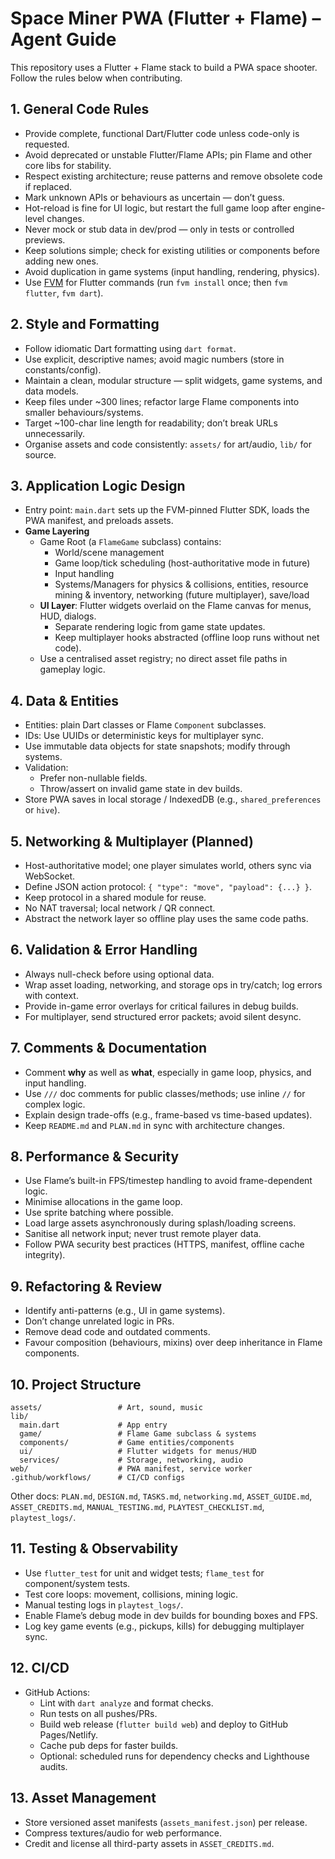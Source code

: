 # Space Miner PWA (Flutter + Flame) – Agent Guide

This repository uses a Flutter + Flame stack to build a PWA space shooter. Follow the rules below when contributing.

## 1. General Code Rules
- Provide complete, functional Dart/Flutter code unless code-only is requested.
- Avoid deprecated or unstable Flutter/Flame APIs; pin Flame and other core libs for stability.
- Respect existing architecture; reuse patterns and remove obsolete code if replaced.
- Mark unknown APIs or behaviours as uncertain — don’t guess.
- Hot-reload is fine for UI logic, but restart the full game loop after engine-level changes.
- Never mock or stub data in dev/prod — only in tests or controlled previews.
- Keep solutions simple; check for existing utilities or components before adding new ones.
- Avoid duplication in game systems (input handling, rendering, physics).
- Use [FVM](https://fvm.app/) for Flutter commands (run `fvm install` once; then `fvm flutter`, `fvm dart`).

## 2. Style and Formatting
- Follow idiomatic Dart formatting using `dart format`.
- Use explicit, descriptive names; avoid magic numbers (store in constants/config).
- Maintain a clean, modular structure — split widgets, game systems, and data models.
- Keep files under ~300 lines; refactor large Flame components into smaller behaviours/systems.
- Target ~100-char line length for readability; don’t break URLs unnecessarily.
- Organise assets and code consistently: `assets/` for art/audio, `lib/` for source.

## 3. Application Logic Design
- Entry point: `main.dart` sets up the FVM-pinned Flutter SDK, loads the PWA manifest, and preloads assets.
- **Game Layering**
  - Game Root (a `FlameGame` subclass) contains:
    - World/scene management
    - Game loop/tick scheduling (host-authoritative mode in future)
    - Input handling
    - Systems/Managers for physics & collisions, entities, resource mining & inventory, networking (future multiplayer), save/load
  - **UI Layer**: Flutter widgets overlaid on the Flame canvas for menus, HUD, dialogs.
    - Separate rendering logic from game state updates.
    - Keep multiplayer hooks abstracted (offline loop runs without net code).
  - Use a centralised asset registry; no direct asset file paths in gameplay logic.

## 4. Data & Entities
- Entities: plain Dart classes or Flame `Component` subclasses.
- IDs: Use UUIDs or deterministic keys for multiplayer sync.
- Use immutable data objects for state snapshots; modify through systems.
- Validation:
  - Prefer non-nullable fields.
  - Throw/assert on invalid game state in dev builds.
- Store PWA saves in local storage / IndexedDB (e.g., `shared_preferences` or `hive`).

## 5. Networking & Multiplayer (Planned)
- Host-authoritative model; one player simulates world, others sync via WebSocket.
- Define JSON action protocol: `{ "type": "move", "payload": {...} }`.
- Keep protocol in a shared module for reuse.
- No NAT traversal; local network / QR connect.
- Abstract the network layer so offline play uses the same code paths.

## 6. Validation & Error Handling
- Always null-check before using optional data.
- Wrap asset loading, networking, and storage ops in try/catch; log errors with context.
- Provide in-game error overlays for critical failures in debug builds.
- For multiplayer, send structured error packets; avoid silent desync.

## 7. Comments & Documentation
- Comment **why** as well as **what**, especially in game loop, physics, and input handling.
- Use `///` doc comments for public classes/methods; use inline `//` for complex logic.
- Explain design trade-offs (e.g., frame-based vs time-based updates).
- Keep `README.md` and `PLAN.md` in sync with architecture changes.

## 8. Performance & Security
- Use Flame’s built-in FPS/timestep handling to avoid frame-dependent logic.
- Minimise allocations in the game loop.
- Use sprite batching where possible.
- Load large assets asynchronously during splash/loading screens.
- Sanitise all network input; never trust remote player data.
- Follow PWA security best practices (HTTPS, manifest, offline cache integrity).

## 9. Refactoring & Review
- Identify anti-patterns (e.g., UI in game systems).
- Don’t change unrelated logic in PRs.
- Remove dead code and outdated comments.
- Favour composition (behaviours, mixins) over deep inheritance in Flame components.

## 10. Project Structure
```
assets/                 # Art, sound, music
lib/
  main.dart             # App entry
  game/                 # Flame Game subclass & systems
  components/           # Game entities/components
  ui/                   # Flutter widgets for menus/HUD
  services/             # Storage, networking, audio
web/                    # PWA manifest, service worker
.github/workflows/      # CI/CD configs
```
Other docs: `PLAN.md`, `DESIGN.md`, `TASKS.md`, `networking.md`, `ASSET_GUIDE.md`,
`ASSET_CREDITS.md`, `MANUAL_TESTING.md`, `PLAYTEST_CHECKLIST.md`, `playtest_logs/`.

## 11. Testing & Observability
- Use `flutter_test` for unit and widget tests; `flame_test` for component/system tests.
- Test core loops: movement, collisions, mining logic.
- Manual testing logs in `playtest_logs/`.
- Enable Flame’s debug mode in dev builds for bounding boxes and FPS.
- Log key game events (e.g., pickups, kills) for debugging multiplayer sync.

## 12. CI/CD
- GitHub Actions:
  - Lint with `dart analyze` and format checks.
  - Run tests on all pushes/PRs.
  - Build web release (`flutter build web`) and deploy to GitHub Pages/Netlify.
  - Cache pub deps for faster builds.
  - Optional: scheduled runs for dependency checks and Lighthouse audits.

## 13. Asset Management
- Store versioned asset manifests (`assets_manifest.json`) per release.
- Compress textures/audio for web performance.
- Credit and license all third-party assets in `ASSET_CREDITS.md`.

